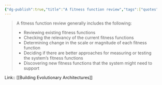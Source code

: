 ```yaml
---
{"dg-publish":true,"title":"A fitness function review","tags":["quotes"],"date":"2022-09-03T15:15:31+03:00","modified_at":"2023-01-03T10:58:40+04:00","alias":"A fitness function review","permalink":"/quotes/202209031515/","dgPassFrontmatter":true}
---
```



> A fitness function review generally includes the following:
> - Reviewing existing fitness functions
> - Checking the relevancy of the current fitness functions
> - Determining change in the scale or magnitude of each fitness function
> - Deciding if there are better approaches for measuring or testing the system’s fitness functions
> - Discovering new fitness functions that the system might need to support

Link:: [[Building Evolutionary Architectures]]
